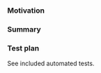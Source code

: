 ### Motivation
<!-- Why make this change? Describe the problem, not the solution.
     This can also be a link to an issue. -->


### Summary
<!-- (optional) Explain your change, focusing on the details of the solution.
     This is a great place to call out user-visible changes. -->


### Test plan
<!-- If you did not write tests for this change, replace the message below
     explaining why not. Why we should be confident this change is correct? -->

See included automated tests.
